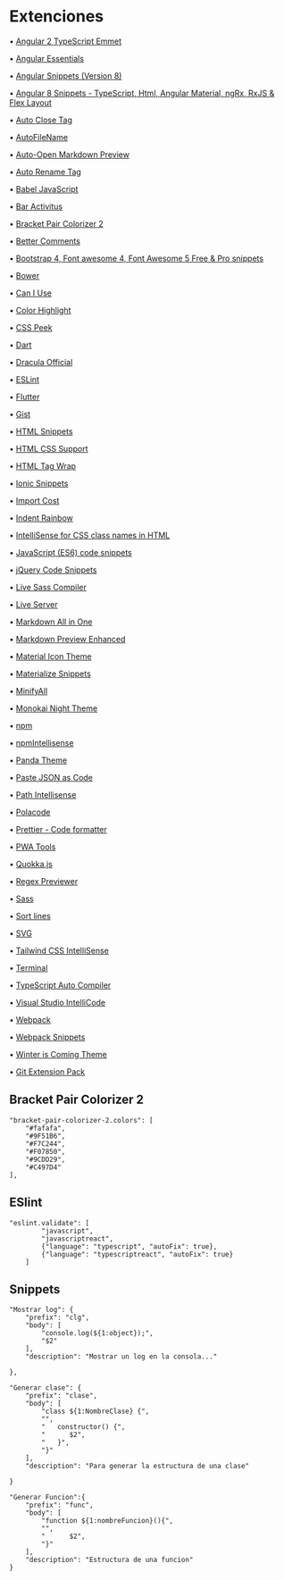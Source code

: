 # Extenciones

• [Angular 2 TypeScript Emmet](https://marketplace.visualstudio.com/items?itemName=jakethashi.vscode-angular2-emmet)

• [Angular Essentials](https://marketplace.visualstudio.com/items?itemName=johnpapa.angular-essentials)

• [Angular Snippets (Version 8)](https://marketplace.visualstudio.com/items?itemName=johnpapa.Angular2)

• [Angular 8 Snippets - TypeScript, Html, Angular Material, ngRx, RxJS & Flex Layout](https://marketplace.visualstudio.com/items?itemName=Mikael.Angular-BeastCode)

• [Auto Close Tag](https://marketplace.visualstudio.com/items?itemName=formulahendry.auto-close-tag)

• [AutoFileName](https://marketplace.visualstudio.com/items?itemName=JerryHong.autofilename)

• [Auto-Open Markdown Preview](https://marketplace.visualstudio.com/items?itemName=hnw.vscode-auto-open-markdown-preview)

• [Auto Rename Tag](https://marketplace.visualstudio.com/items?itemName=formulahendry.auto-rename-tag)

• [Babel JavaScript](https://marketplace.visualstudio.com/items?itemName=mgmcdermott.vscode-language-babel)

• [Bar Activitus](https://marketplace.visualstudio.com/items?itemName=Gruntfuggly.activitusbar)

• [Bracket Pair Colorizer 2](https://marketplace.visualstudio.com/items?itemName=CoenraadS.bracket-pair-colorizer-2)

• [Better Comments](https://marketplace.visualstudio.com/items?itemName=aaron-bond.better-comments)

• [Bootstrap 4, Font awesome 4, Font Awesome 5 Free & Pro snippets](https://marketplace.visualstudio.com/items?itemName=thekalinga.bootstrap4-vscode)

• [Bower](https://marketplace.visualstudio.com/items?itemName=donjayamanne.bower)

• [Can I Use](https://marketplace.visualstudio.com/items?itemName=akamud.vscode-caniuse)

• [Color Highlight](https://marketplace.visualstudio.com/items?itemName=naumovs.color-highlight)

• [CSS Peek](https://marketplace.visualstudio.com/items?itemName=pranaygp.vscode-css-peek)

• [Dart](https://marketplace.visualstudio.com/items?itemName=Dart-Code.dart-code)

• [Dracula Official](https://marketplace.visualstudio.com/items?itemName=dracula-theme.theme-dracula)

• [ESLint](https://marketplace.visualstudio.com/items?itemName=dbaeumer.vscode-eslint)

• [Flutter](https://marketplace.visualstudio.com/items?itemName=Dart-Code.flutter)

• [Gist](https://marketplace.visualstudio.com/items?itemName=kenhowardpdx.vscode-gist)

• [HTML Snippets](https://marketplace.visualstudio.com/items?itemName=abusaidm.html-snippets)

• [HTML CSS Support](https://marketplace.visualstudio.com/items?itemName=ecmel.vscode-html-css)

• [HTML Tag Wrap](https://marketplace.visualstudio.com/items?itemName=bradgashler.htmltagwrap)

• [Ionic Snippets](https://marketplace.visualstudio.com/items?itemName=fivethree.vscode-ionic-snippets)

• [Import Cost](https://marketplace.visualstudio.com/items?itemName=wix.vscode-import-cost)

• [Indent Rainbow](https://marketplace.visualstudio.com/items?itemName=oderwat.indent-rainbow)

• [IntelliSense for CSS class names in HTML](https://marketplace.visualstudio.com/items?itemName=Zignd.html-css-class-completion)

• [JavaScript (ES6) code snippets](https://marketplace.visualstudio.com/items?itemName=xabikos.JavaScriptSnippets)

• [jQuery Code Snippets](https://marketplace.visualstudio.com/items?itemName=donjayamanne.jquerysnippets)

• [Live Sass Compiler](https://marketplace.visualstudio.com/items?itemName=ritwickdey.live-sass)

• [Live Server](https://marketplace.visualstudio.com/items?itemName=ritwickdey.LiveServer)

• [Markdown All in One](https://marketplace.visualstudio.com/items?itemName=yzhang.markdown-all-in-one)

• [Markdown Preview Enhanced](https://marketplace.visualstudio.com/items?itemName=shd101wyy.markdown-preview-enhanced)

• [Material Icon Theme](https://marketplace.visualstudio.com/items?itemName=PKief.material-icon-theme)

• [Materialize Snippets](https://marketplace.visualstudio.com/items?itemName=leninp.materialize-snippets)

• [MinifyAll](https://marketplace.visualstudio.com/items?itemName=josee9988.minifyall)

• [Monokai Night Theme](https://marketplace.visualstudio.com/items?itemName=fabiospampinato.vscode-monokai-night)

• [npm](https://marketplace.visualstudio.com/items?itemName=eg2.vscode-npm-script)

• [npmIntellisense](https://marketplace.visualstudio.com/items?itemName=christian-kohler.npm-intellisense)

• [Panda Theme](https://marketplace.visualstudio.com/items?itemName=tinkertrain.theme-panda)

• [Paste JSON as Code](https://marketplace.visualstudio.com/items?itemName=quicktype.quicktype)

• [Path Intellisense](https://marketplace.visualstudio.com/items?itemName=christian-kohler.path-intellisense)

• [Polacode](https://marketplace.visualstudio.com/items?itemName=pnp.polacode)

• [Prettier - Code formatter](https://marketplace.visualstudio.com/items?itemName=esbenp.prettier-vscode)

• [PWA Tools](https://marketplace.visualstudio.com/items?itemName=johnpapa.pwa-tools)

• [Quokka.js](https://marketplace.visualstudio.com/items?itemName=WallabyJs.quokka-vscode)

• [Regex Previewer](https://marketplace.visualstudio.com/items?itemName=chrmarti.regex)

• [Sass](https://marketplace.visualstudio.com/items?itemName=Syler.sass-indented)

• [Sort lines](https://marketplace.visualstudio.com/items?itemName=Tyriar.sort-lines)

• [SVG](https://marketplace.visualstudio.com/items?itemName=jock.svg)

• [Tailwind CSS IntelliSense](https://marketplace.visualstudio.com/items?itemName=bradlc.vscode-tailwindcss)

• [Terminal](https://marketplace.visualstudio.com/items?itemName=formulahendry.terminal)

• [TypeScript Auto Compiler](https://marketplace.visualstudio.com/items?itemName=morissonmaciel.typescript-auto-compiler)

• [Visual Studio IntelliCode](https://marketplace.visualstudio.com/items?itemName=VisualStudioExptTeam.vscodeintellicode)

• [Webpack](https://marketplace.visualstudio.com/items?itemName=jeremyrajan.webpack)

• [Webpack Snippets](https://marketplace.visualstudio.com/items?itemName=gogocrow.webpack-snippets)

• [Winter is Coming Theme](https://marketplace.visualstudio.com/items?itemName=johnpapa.winteriscoming)

• [Git Extension Pack](https://marketplace.visualstudio.com/items?itemName=donjayamanne.git-extension-pack)

## Bracket Pair Colorizer 2

```
"bracket-pair-colorizer-2.colors": [
    "#fafafa",
    "#9F51B6",
    "#F7C244",
    "#F07850",
    "#9CDD29",
    "#C497D4"
],
```

## ESlint

```
"eslint.validate": [
        "javascript",
        "javascriptreact",
        {"language": "typescript", "autoFix": true},
        {"language": "typescriptreact", "autoFix": true}
    ]
```

## Snippets

```
"Mostrar log": {
	"prefix": "clg",
	"body": [
		"console.log(${1:object});",
		"$2"
	],
	"description": "Mostrar un log en la consola..."

},
```

```
"Generar clase": {
	"prefix": "clase",
	"body": [
		"class ${1:NombreClase} {",
		"",
		"   constructor() {",
		"      $2",
		"   }",
		"}"
	],
	"description": "Para generar la estructura de una clase"

}
```

```
"Generar Funcion":{
	"prefix": "func",
	"body": [
		"function ${1:nombreFuncion}(){",
		"",
		"      $2",
		"}"
	],
	"description": "Estructura de una funcion"
}
```
